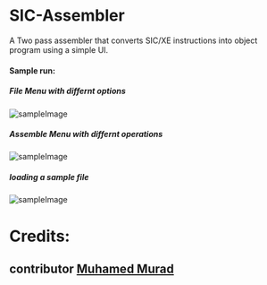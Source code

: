 # SIC-Assembler
A Two pass assembler that converts SIC/XE instructions into object program using a simple UI.

#### Sample run:

##### File Menu with differnt options

![sampleImage](https://raw.githubusercontent.com/youssef-ahmed/SIC-Assembler/master/snap1.JPG)

##### Assemble Menu with differnt operations

![sampleImage](https://raw.githubusercontent.com/youssef-ahmed/SIC-Assembler/master/snap2.JPG)

##### loading a sample file

![sampleImage](https://raw.githubusercontent.com/youssef-ahmed/SIC-Assembler/master/snap3.JPG)

# Credits:
## contributor [Muhamed Murad](https://github.com/MohamedMurad)
